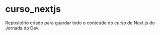 # curso_nextjs
Repositório criado para guardar todo o conteúdo do curso de Next.js do Jornada do Dev.
